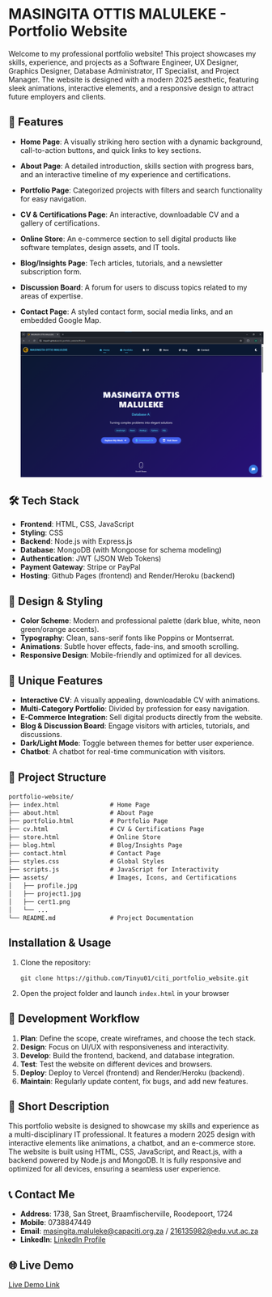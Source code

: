 # MASINGITA OTTIS MALULEKE - Portfolio Website

Welcome to my professional portfolio website! This project showcases my skills, experience, and projects as a Software Engineer, UX Designer, Graphics Designer, Database Administrator, IT Specialist, and Project Manager. The website is designed with a modern 2025 aesthetic, featuring sleek animations, interactive elements, and a responsive design to attract future employers and clients.

## 🌟 Features

- **Home Page**: A visually striking hero section with a dynamic background, call-to-action buttons, and quick links to key sections.
- **About Page**: A detailed introduction, skills section with progress bars, and an interactive timeline of my experience and certifications.
- **Portfolio Page**: Categorized projects with filters and search functionality for easy navigation.
- **CV & Certifications Page**: An interactive, downloadable CV and a gallery of certifications.
- **Online Store**: An e-commerce section to sell digital products like software templates, design assets, and IT tools.
- **Blog/Insights Page**: Tech articles, tutorials, and a newsletter subscription form.
- **Discussion Board**: A forum for users to discuss topics related to my areas of expertise.
- **Contact Page**: A styled contact form, social media links, and an embedded Google Map.

  ![Portfolio Screenshot](assets/Citi_Portifolio.png)

## 🛠️ Tech Stack

- **Frontend**: HTML, CSS, JavaScript
- **Styling**: CSS
- **Backend**: Node.js with Express.js
- **Database**: MongoDB (with Mongoose for schema modeling)
- **Authentication**: JWT (JSON Web Tokens)
- **Payment Gateway**: Stripe or PayPal
- **Hosting**: Github Pages (frontend) and Render/Heroku (backend)

## 🎨 Design & Styling

- **Color Scheme**: Modern and professional palette (dark blue, white, neon green/orange accents).
- **Typography**: Clean, sans-serif fonts like Poppins or Montserrat.
- **Animations**: Subtle hover effects, fade-ins, and smooth scrolling.
- **Responsive Design**: Mobile-friendly and optimized for all devices.

## 🚀 Unique Features

- **Interactive CV**: A visually appealing, downloadable CV with animations.
- **Multi-Category Portfolio**: Divided by profession for easy navigation.
- **E-Commerce Integration**: Sell digital products directly from the website.
- **Blog & Discussion Board**: Engage visitors with articles, tutorials, and discussions.
- **Dark/Light Mode**: Toggle between themes for better user experience.
- **Chatbot**: A chatbot for real-time communication with visitors.

## 📂 Project Structure

```
portfolio-website/
├── index.html              # Home Page
├── about.html              # About Page
├── portfolio.html          # Portfolio Page
├── cv.html                 # CV & Certifications Page
├── store.html              # Online Store
├── blog.html               # Blog/Insights Page
├── contact.html            # Contact Page
├── styles.css              # Global Styles
├── scripts.js              # JavaScript for Interactivity
├── assets/                 # Images, Icons, and Certifications
│   ├── profile.jpg
│   ├── project1.jpg
│   ├── cert1.png
│   └── ...
└── README.md               # Project Documentation
```

## Installation & Usage
1. Clone the repository:
   ```
   git clone https://github.com/Tinyu01/citi_portfolio_website.git
   ```

2. Open the project folder and launch `index.html` in your browser

## 🔧 Development Workflow

1. **Plan**: Define the scope, create wireframes, and choose the tech stack.
2. **Design**: Focus on UI/UX with responsiveness and interactivity.
3. **Develop**: Build the frontend, backend, and database integration.
4. **Test**: Test the website on different devices and browsers.
5. **Deploy**: Deploy to Vercel (frontend) and Render/Heroku (backend).
6. **Maintain**: Regularly update content, fix bugs, and add new features.

## 📄 Short Description

This portfolio website is designed to showcase my skills and experience as a multi-disciplinary IT professional. It features a modern 2025 design with interactive elements like animations, a chatbot, and an e-commerce store. The website is built using HTML, CSS, JavaScript, and React.js, with a backend powered by Node.js and MongoDB. It is fully responsive and optimized for all devices, ensuring a seamless user experience.

## 📞 Contact Me

- **Address**: 1738, San Street, Braamfischerville, Roodepoort, 1724
- **Mobile**: 0738847449
- **Email**: masingita.maluleke@capaciti.org.za / 216135982@edu.vut.ac.za
- **LinkedIn**: [LinkedIn Profile](https://www.linkedin.com/in/thefreelancer201)

## 🌐 Live Demo

[Live Demo Link](https://tinyu01.github.io/citi_portfolio_website/)
